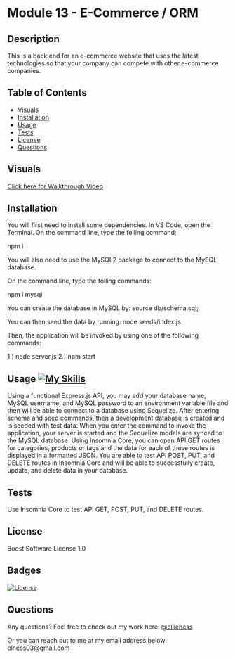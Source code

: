 # Module 13 - E-Commerce / ORM 

## Description

This is a back end for an e-commerce website that uses the latest technologies so that your company can compete with other e-commerce companies. 


## Table of Contents 

- [Visuals](#visuals)
- [Installation](#installation)
- [Usage](#usage)
- [Tests](#tests)
- [License](#license)
- [Questions](#questions)

## Visuals


[Click here for Walkthrough Video](https://user-images.githubusercontent.com/118075347/223225148-6366cdc5-3834-4519-b4b0-710bff0c844c.mp4)




## Installation

You will first need to install some dependencies.
In VS Code, open the Terminal. 
On the command line, type the folling command:

npm i 

You will also need to use the MySQL2 package to connect to the MySQL database.

On the command line, type the folling commands:

npm i mysql 

You can create the database in MySQL by:
source db/schema.sql;

You can then seed the data by running: 
node seeds/index.js

Then, the application will be invoked by using one of the following commands:

1.) node server.js
2.) npm start 

## Usage [![My Skills](https://skillicons.dev/icons?i=sequelize)](https://skillicons.dev)


Using a functional Express.js API, you may add your database name, MySQL username, and MySQL password to an environment variable file and then will be able to connect to a database using Sequelize. After entering schema and seed commands, then a development database is created and is seeded with test data. When you enter the command to invoke the application, your server is started and the Sequelize models are synced to the MySQL database.
Using Insomnia Core, you can open API GET routes for categories, products or tags and the data for each of these routes is displayed in a formatted JSON. You are able to test API POST, PUT, and DELETE routes in Insomnia Core
and will be able to successfully create, update, and delete data in your database.

## Tests 

Use Insomnia Core to test API GET, POST, PUT, and DELETE routes. 

## License

Boost Software License 1.0

## Badges

[![License](https://img.shields.io/badge/License-Boost_1.0-lightblue.svg)](https://www.boost.org/LICENSE_1_0.txt)

## Questions 

Any questions? 
Feel free to check out my work here:
[@elliehess](@elliehess)

Or you can reach out to me at my email address below:
elhess03@gmail.com
